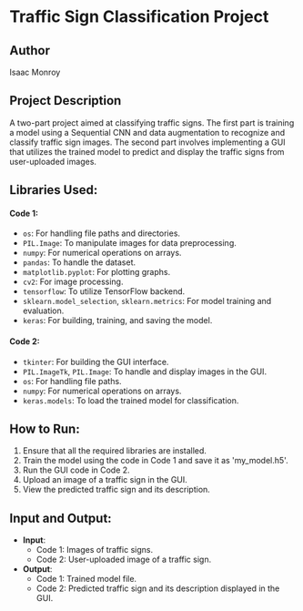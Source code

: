 # Traffic Sign Classification Project

## Author
Isaac Monroy

## Project Description
A two-part project aimed at classifying traffic signs. The first part is training a model using a Sequential CNN and data augmentation to recognize and classify traffic sign images. The second part involves implementing a GUI that utilizes the trained model to predict and display the traffic signs from user-uploaded images.

## Libraries Used:
#### Code 1:
- `os`: For handling file paths and directories.
- `PIL.Image`: To manipulate images for data preprocessing.
- `numpy`: For numerical operations on arrays.
- `pandas`: To handle the dataset.
- `matplotlib.pyplot`: For plotting graphs.
- `cv2`: For image processing.
- `tensorflow`: To utilize TensorFlow backend.
- `sklearn.model_selection`, `sklearn.metrics`: For model training and evaluation.
- `keras`: For building, training, and saving the model.

#### Code 2:
- `tkinter`: For building the GUI interface.
- `PIL.ImageTk`, `PIL.Image`: To handle and display images in the GUI.
- `os`: For handling file paths.
- `numpy`: For numerical operations on arrays.
- `keras.models`: To load the trained model for classification.

## How to Run:
1. Ensure that all the required libraries are installed.
2. Train the model using the code in Code 1 and save it as 'my_model.h5'.
3. Run the GUI code in Code 2.
4. Upload an image of a traffic sign in the GUI.
5. View the predicted traffic sign and its description.

## Input and Output:
- **Input**:
  - Code 1: Images of traffic signs.
  - Code 2: User-uploaded image of a traffic sign.
- **Output**:
  - Code 1: Trained model file.
  - Code 2: Predicted traffic sign and its description displayed in the GUI.
